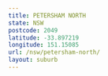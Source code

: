 ```yaml
---
title: PETERSHAM NORTH
state: NSW
postcode: 2049
latitude: -33.897219
longitude: 151.15085
url: /nsw/petersham-north/
layout: suburb
---
```

